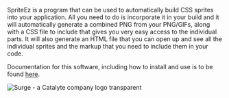 SpriteEz is a program that can be used to automatically build CSS sprites into your application.
All you need to do is incorporate it in your build and it will automatically generate a combined PNG from your PNG/GIFs,
along with a CSS file to include that gives you very easy access to the individual parts.
It will also generate an HTML file that you can open up and see all the individual sprites and the markup that you need to include them in your code.

Documentation for this software, including how to install and use is to be found <a href="https://github.com/EngagingGear/SpriteEz/wiki">here</a>.


![Surge - a Catalyte company logo transparent](https://user-images.githubusercontent.com/88802169/144468950-d0a8fadf-8fa8-4893-801c-f543e11da9e9.png)

